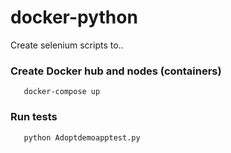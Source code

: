 # docker-python
 Create selenium scripts to..

### Create Docker hub and nodes (containers)
 ```
 	docker-compose up
 ```

 ### Run tests

 ```
 	python Adoptdemoapptest.py
 ```